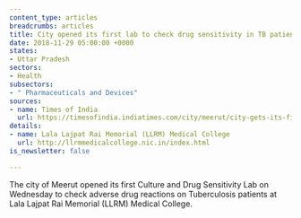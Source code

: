 ```yaml
---
content_type: articles
breadcrumbs: articles
title: City opened its first lab to check drug sensitivity in TB patients
date: 2018-11-29 05:00:00 +0000
states:
- Uttar Pradesh
sectors:
- Health
subsectors:
- " Pharmaceuticals and Devices"
sources:
- name: Times of India
  url: https://timesofindia.indiatimes.com/city/meerut/city-gets-its-first-lab-to-check-drug-sensitivity-in-tb-patients/articleshow/66854831.cms
details:
- name: Lala Lajpat Rai Memorial (LLRM) Medical College
  url: http://llrmmedicalcollege.nic.in/index.html
is_newsletter: false

---
```

The city of Meerut opened its first Culture and Drug Sensitivity Lab on Wednesday to check adverse drug reactions on Tuberculosis patients at Lala Lajpat Rai Memorial (LLRM) Medical College.
